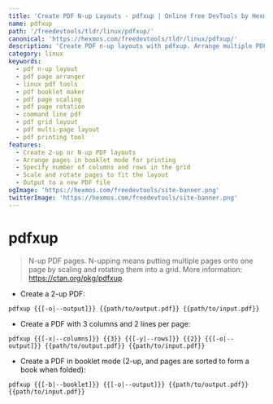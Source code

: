 ```yaml
---
title: 'Create PDF N-up Layouts - pdfxup | Online Free DevTools by Hexmos'
name: pdfxup
path: '/freedevtools/tldr/linux/pdfxup/'
canonical: 'https://hexmos.com/freedevtools/tldr/linux/pdfxup/'
description: 'Create PDF n-up layouts with pdfxup. Arrange multiple PDF pages onto a single page for printing or presentation. Free online tool, no registration required.'
category: linux
keywords:
  - pdf n-up layout
  - pdf page arranger
  - linux pdf tools
  - pdf booklet maker
  - pdf page scaling
  - pdf page rotation
  - command line pdf
  - pdf grid layout
  - pdf multi-page layout
  - pdf printing tool
features:
  - Create 2-up or N-up PDF layouts
  - Arrange pages in booklet mode for printing
  - Specify number of columns and rows in the grid
  - Scale and rotate pages to fit the layout
  - Output to a new PDF file
ogImage: 'https://hexmos.com/freedevtools/site-banner.png'
twitterImage: 'https://hexmos.com/freedevtools/site-banner.png'
---
```


# pdfxup

> N-up PDF pages.
> N-upping means putting multiple pages onto one page by scaling and rotating them into a grid.
> More information: <https://ctan.org/pkg/pdfxup>.

- Create a 2-up PDF:

`pdfxup {{[-o|--output]}} {{path/to/output.pdf}} {{path/to/input.pdf}}`

- Create a PDF with 3 columns and 2 lines per page:

`pdfxup {{[-x|--columns]}} {{3}} {{[-y|--rows]}} {{2}} {{[-o|--output]}} {{path/to/output.pdf}} {{path/to/input.pdf}}`

- Create a PDF in booklet mode (2-up, and pages are sorted to form a book when folded):

`pdfxup {{[-b|--booklet]}} {{[-o|--output]}} {{path/to/output.pdf}} {{path/to/input.pdf}}`
